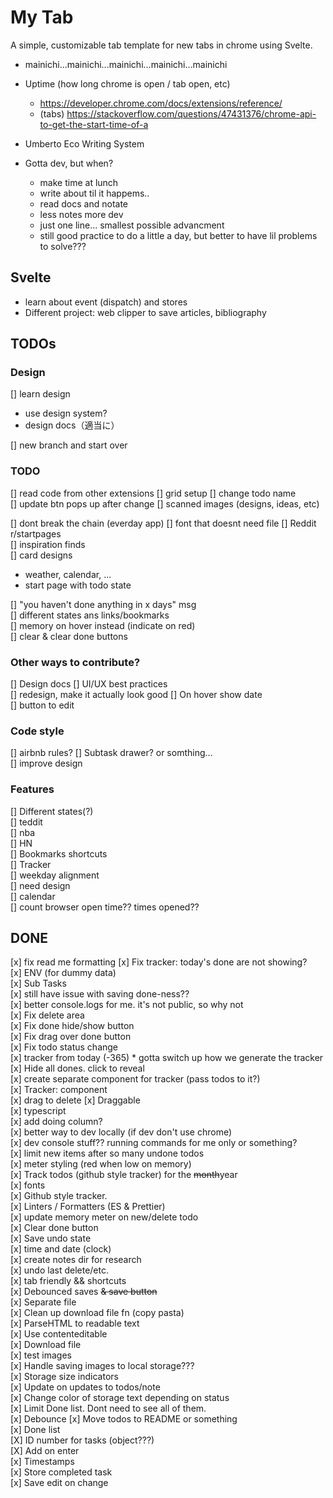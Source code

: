 # My Tab

A simple, customizable tab template for new tabs in chrome using Svelte.

- mainichi...mainichi...mainichi...mainichi...mainichi
- Uptime (how long chrome is open / tab open, etc)

  - https://developer.chrome.com/docs/extensions/reference/
  - (tabs) https://stackoverflow.com/questions/47431376/chrome-api-to-get-the-start-time-of-a

- Umberto Eco Writing System
- Gotta dev, but when?
  - make time at lunch
  - write about til it happems..
  - read docs and notate
  - less notes more dev
  - just one line... smallest possible advancment
  - still good practice to do a little a day, but better to have lil problems to solve???

## Svelte

- learn about event (dispatch) and stores
- Different project: web clipper to save articles, bibliography

## TODOs

### Design

[] learn design

- use design system?
- design docs（適当に）

[] new branch and start over

### TODO

[] read code from other extensions
[] grid setup
[] change todo name  
 [] update btn pops up after change
[] scanned images (designs, ideas, etc)

[] dont break the chain (everday app)
[] font that doesnt need file
[] Reddit r/startpages  
 [] inspiration finds  
 [] card designs

- weather, calendar, ...
- start page with todo state

[] "you haven't done anything in x days" msg  
[] different states ans links/bookmarks  
[] memory on hover instead (indicate on red)  
[] clear & clear done buttons

### Other ways to contribute?

[] Design docs
[] UI/UX best practices  
[] redesign, make it actually look good
[] On hover show date  
[] button to edit

### Code style

[] airbnb rules?
[] Subtask drawer? or somthing...  
 [] improve design

### Features

[] Different states(?)  
[] teddit  
 [] nba  
[] HN  
[] Bookmarks shortcuts  
[] Tracker  
[] weekday alignment  
 [] need design  
[] calendar  
[] count browser open time?? times opened??

## DONE

[x] fix read me formatting
[x] Fix tracker: today's done are not showing?  
[x] ENV (for dummy data)  
[x] Sub Tasks  
[x] still have issue with saving done-ness??  
[x] better console.logs for me. it's not public, so why not  
[x] Fix delete area  
[x] Fix done hide/show button  
[x] Fix drag over done button  
[x] Fix todo status change  
[x] tracker from today (-365) \* gotta switch up how we generate the tracker  
[x] Hide all dones. click to reveal  
[x] create separate component for tracker (pass todos to it?)  
[x] Tracker: component  
[x] drag to delete
[x] Draggable  
[x] typescript  
[x] add doing column?  
[x] better way to dev locally (if dev don't use chrome)  
[x] dev console stuff?? running commands for me only or something?  
[x] limit new items after so many undone todos  
[x] meter styling (red when low on memory)  
[x] Track todos (github style tracker) for the ~~month~~year  
[x] fonts  
[x] Github style tracker.  
[x] Linters / Formatters (ES & Prettier)  
[x] update memory meter on new/delete todo  
[x] Clear done button  
[x] Save undo state  
[x] time and date (clock)  
[x] create notes dir for research  
[x] undo last delete/etc.  
[x] tab friendly && shortcuts  
[x] Debounced saves ~~& save button~~  
[x] Separate file  
[x] Clean up download file fn (copy pasta)  
[x] ParseHTML to readable text  
[x] Use contenteditable  
[x] Download file  
[x] test images  
[x] Handle saving images to local storage???  
[x] Storage size indicators  
[x] Update on updates to todos/note  
[x] Change color of storage text depending on status  
[x] Limit Done list. Dont need to see all of them.  
[x] Debounce
[x] Move todos to README or something  
[x] Done list  
[X] ID number for tasks (object???)  
[X] Add on enter  
[x] Timestamps  
[x] Store completed task  
[x] Save edit on change
